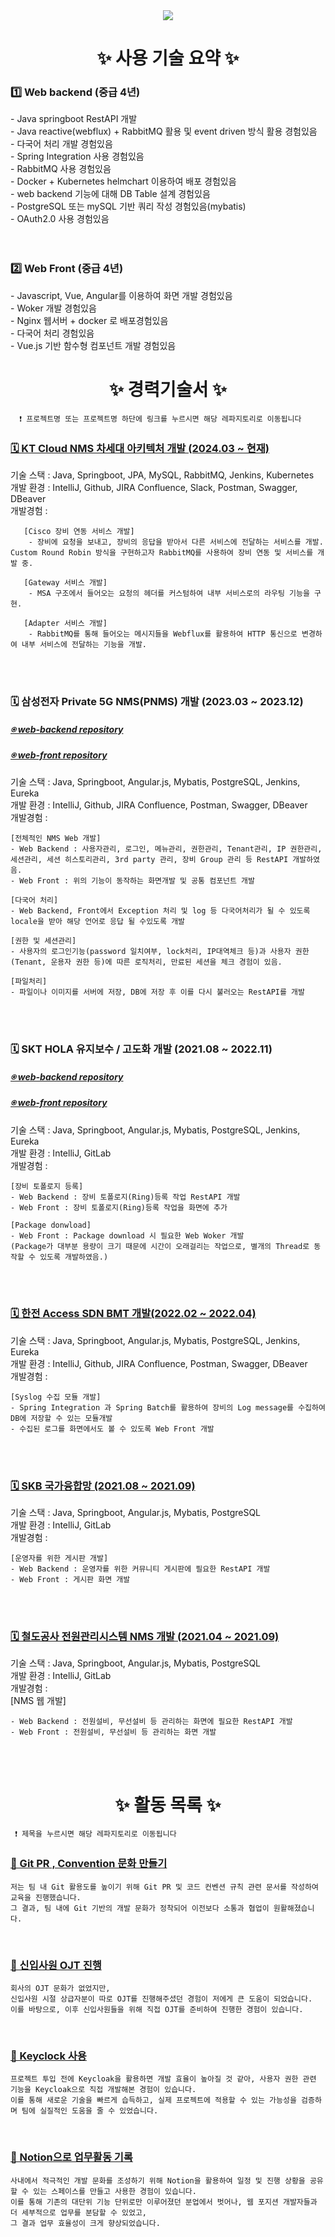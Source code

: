 <!--타이틀 부분-->
<div align="center">
<!--   <img src="https://github.com/oka1313/oka1313/assets/101691440/92118a53-c5b6-40bc-b130-bf8c398d7b51" /> -->
  <img src="https://capsule-render.vercel.app/api?type=Waving&color=auto&height=300&section=header&text=JuYeong's%20Github&fontSize=90" />
</div>

<h1 align="center">✨ 사용 기술 요약 ✨</h1>
<div>
   <h3> 1️⃣ Web backend (중급 4년)</h3>
  <div>
    - Java springboot RestAPI 개발<br>
    - Java reactive(webflux) + RabbitMQ 활용 및 event driven 방식 활용 경험있음<br>
    - 다국어 처리 개발 경험있음<br>
    - Spring Integration 사용 경험있음<br>
    - RabbitMQ 사용 경험있음<br>
    - Docker + Kubernetes helmchart 이용하여 배포 경험있음<br>
    - web backend 기능에 대해 DB Table 설계 경험있음<br>
    - PostgreSQL 또는 mySQL 기반 쿼리 작성 경험있음(mybatis)<br>
    - OAuth2.0 사용 경험있음<br>
  </div>
</div>
<br>
<br>
<div>
   <h3> 2️⃣ Web Front (중급 4년)</h3>
  <div>
    - Javascript, Vue, Angular를 이용하여 화면 개발 경험있음<br>
    - Woker 개발 경험있음<br>
    - Nginx 웹서버 + docker 로 배포경험있음<br>
    - 다국어 처리 경험있음<br>
    - Vue.js 기반 함수형 컴포넌트 개발 경험있음<br>
  </div>
</div>


<!--내용 부분-->
<h1 align="center">✨ 경력기술서 ✨</h1>

      ❗️ 프로젝트명 또는 프로젝트명 하단에 링크를 누르시면 해당 레파지토리로 이동됩니다
<div>
  <h3><a href="https://github.com/devdaram/Msa-Service.git">🗓️ KT Cloud NMS 차세대 아키텍처 개발 (2024.03 ~ 현재)</a></h3>
  <div>
    기술 스택 : Java, Springboot, JPA, MySQL, RabbitMQ, Jenkins, Kubernetes<br>
    개발 환경 : IntelliJ, Github, JIRA Confluence, Slack, Postman, Swagger, DBeaver<br>
    개발경험 :<br>
    
       [Cisco 장비 연동 서비스 개발]
        - 장비에 요청을 보내고, 장비의 응답을 받아서 다른 서비스에 전달하는 서비스를 개발. Custom Round Robin 방식을 구현하고자 RabbitMQ를 사용하여 장비 연동 및 서비스를 개발 중.
       
       [Gateway 서비스 개발]
        - MSA 구조에서 들어오는 요청의 헤더를 커스텀하여 내부 서비스로의 라우팅 기능을 구현.
       
       [Adapter 서비스 개발]
        - RabbitMQ를 통해 들어오는 메시지들을 Webflux를 활용하여 HTTP 통신으로 변경하여 내부 서비스에 전달하는 기능을 개발.
       
  </div>
</div>
<br><br>

<div>
  <h3>🗓️ 삼성전자 Private 5G NMS(PNMS) 개발 (2023.03 ~ 2023.12)</h3>
  <h5><a href="https://github.com/devdaram/web-backend/tree/main#-2-%EC%82%BC%EC%84%B1%EC%A0%84%EC%9E%90-%ED%94%84%EB%A1%9C%EC%A0%9D%ED%8A%B8">⍟ web-backend repository</a></h5>
  <h5><a href="https://github.com/devdaram/Web-Front/tree/main#-2-%EC%82%BC%EC%84%B1%EC%A0%84%EC%9E%90-%ED%94%84%EB%A1%9C%EC%A0%9D%ED%8A%B8.git">⍟ web-front repository</a></h5>
  <div>
    기술 스택 : Java, Springboot, Angular.js, Mybatis, PostgreSQL, Jenkins, Eureka<br>
    개발 환경 : IntelliJ, Github, JIRA Confluence, Postman, Swagger, DBeaver<br>
    개발경험 :<br>
    
    [전체적인 NMS Web 개발]
    - Web Backend : 사용자관리, 로그인, 메뉴관리, 권한관리, Tenant관리, IP 권한관리, 세션관리, 세션 히스토리관리, 3rd party 관리, 장비 Group 관리 등 RestAPI 개발하였음.
    - Web Front : 위의 기능이 동작하는 화면개발 및 공통 컴포넌트 개발
    
    [다국어 처리]
    - Web Backend, Front에서 Exception 처리 및 log 등 다국어처리가 될 수 있도록 locale을 받아 해당 언어로 응답 될 수있도록 개발
    
    [권한 및 세션관리]
    - 사용자의 로그인기능(password 일치여부, lock처리, IP대역체크 등)과 사용자 권한(Tenant, 운용자 권한 등)에 따른 로직처리, 만료된 세션을 체크 경험이 있음.
    
    [파일처리]
    - 파일이나 이미지를 서버에 저장, DB에 저장 후 이를 다시 불러오는 RestAPI를 개발
     
  </div>
</div>
<br><br>

<div>
  <h3>🗓️ SKT HOLA 유지보수 / 고도화 개발 (2021.08 ~ 2022.11) </h3>
    <h5><a href="https://github.com/devdaram/web-backend/tree/main#-1-skt-프로젝트-">⍟ web-backend repository</a></h5>
  <h5><a href="https://github.com/devdaram/Web-Front/tree/main#-1-skt-프로젝트-.git">⍟ web-front repository</a></h5>
  <div>
    기술 스택 : Java, Springboot, Angular.js, Mybatis, PostgreSQL, Jenkins, Eureka<br>
    개발 환경 : IntelliJ, GitLab<br>
    개발경험 :<br>
    
    [장비 토폴로지 등록]
    - Web Backend : 장비 토폴로지(Ring)등록 작업 RestAPI 개발
    - Web Front : 장비 토폴로지(Ring)등록 작업을 화면에 추가
    
    [Package donwload]
    - Web Front : Package download 시 필요한 Web Woker 개발
    (Package가 대부분 용량이 크기 때문에 시간이 오래걸리는 작업으로, 별개의 Thread로 동작할 수 있도록 개발하였음.)


  </div>
</div>
<br><br>

<div>
  <h3><a href="https://github.com/devdaram/Spring-Integration-Syslog.git">🗓️ 한전 Access SDN BMT 개발(2022.02 ~ 2022.04)</a></h3>
  <div>
    기술 스택 : Java, Springboot, Angular.js, Mybatis, PostgreSQL, Jenkins, Eureka<br>
    개발 환경 : IntelliJ, Github, JIRA Confluence, Postman, Swagger, DBeaver<br>
    개발경험 :<br>

    [Syslog 수집 모듈 개발]
    - Spring Integration 과 Spring Batch를 활용하여 장비의 Log message를 수집하여 DB에 저장할 수 있는 모듈개발
    - 수집된 로그를 화면에서도 볼 수 있도록 Web Front 개발
    
  </div>
</div>
<br><br>

<div>
  <h3><a href="https://github.com/devdaram/Operation-Community-Board.git">🗓️ SKB 국가융합망 (2021.08 ~ 2021.09)</a></h3>
  <div>
    기술 스택 : Java, Springboot, Angular.js, Mybatis, PostgreSQL <br>
    개발 환경 : IntelliJ, GitLab<br>
    개발경험 :<br>
    
    [운영자를 위한 게시판 개발]
    - Web Backend : 운영자를 위한 커뮤니티 게시판에 필요한 RestAPI 개발
    - Web Front : 게시판 화면 개발 
    
  </div>
</div>
<br><br>

<div>
  <h3><a href="https://github.com/devdaram/Korail-Web.git">🗓️ 철도공사 전원관리시스템 NMS 개발 (2021.04 ~ 2021.09)</a></h3>
  <div>
    기술 스택 : Java, Springboot, Angular.js, Mybatis, PostgreSQL<br>
    개발 환경 : IntelliJ, GitLab<br>
    개발경험 :<br>
    [NMS 웹 개발] <br>
    
    - Web Backend : 전원설비, 무선설비 등 관리하는 화면에 필요한 RestAPI 개발
    - Web Front : 전원설비, 무선설비 등 관리하는 화면 개발 
    
  </div>
</div>
<br>
<br>

<h1 align="center">✨ 활동 목록 ✨</h1>

     ❗️ 제목을 누르시면 해당 레파지토리로 이동됩니다
<div>
  <h3 ><a href="https://github.com/devdaram/Git-convetion-share.git"> 🦋 Git PR , Convention 문화 만들기 </a></h3>

    저는 팀 내 Git 활용도를 높이기 위해 Git PR 및 코드 컨벤션 규칙 관련 문서를 작성하여 교육을 진행했습니다. 
    그 결과, 팀 내에 Git 기반의 개발 문화가 정착되어 이전보다 소통과 협업이 원활해졌습니다.
</div>
<br>

<div>
  <h3><a href="https://github.com/devdaram/OJT-Process.git"> 🦋 신입사원 OJT 진행</a> </h3>

    회사의 OJT 문화가 없었지만, 
    신입사원 시절 상급자분이 따로 OJT를 진행해주셨던 경험이 저에게 큰 도움이 되었습니다.
    이를 바탕으로, 이후 신입사원들을 위해 직접 OJT를 준비하여 진행한 경험이 있습니다.
</div>
<br>

<div>
  <h3><a href="https://github.com/devdaram/keyclock-auth-service.git"> 🦋 Keyclock 사용 </a></h3>

    프로젝트 투입 전에 Keycloak을 활용하면 개발 효율이 높아질 것 같아, 사용자 권한 관련 기능을 Keycloak으로 직접 개발해본 경험이 있습니다. 
    이를 통해 새로운 기술을 빠르게 습득하고, 실제 프로젝트에 적용할 수 있는 가능성을 검증하며 팀에 실질적인 도움을 줄 수 있었습니다.
    
</div>
<br>

<div>
  <h3><a href="https://github.com/devdaram/Notion-Activity.git"> 🦋 Notion으로 업무활동 기록 </a></h3>
    
    사내에서 적극적인 개발 문화를 조성하기 위해 Notion을 활용하여 일정 및 진행 상황을 공유할 수 있는 스페이스를 만들고 사용한 경험이 있습니다.
    이를 통해 기존의 대단위 기능 단위로만 이루어졌던 분업에서 벗어나, 웹 포지션 개발자들과 더 세부적으로 업무를 분담할 수 있었고, 
    그 결과 업무 효율성이 크게 향상되었습니다.
</div>

<!--   <img src="https://img.shields.io/badge/react-20232a.svg?style=for-the-badge&logo=react&logoColor=61DAFB" />&nbsp
  <img src="https://img.shields.io/badge/javascript-F7DF1E.svg?style=for-the-badge&logo=javascript&logoColor=20232a" />&nbsp
  <img src="https://img.shields.io/badge/html5-E34F26.svg?style=for-the-badge&logo=html5&logoColor=white" />&nbsp -->


